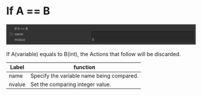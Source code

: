 
# If A == B
![IfEqual](img/IfEqual.jpg)

If A(variable) equals to B(int), the Actions that follow will be discarded.


|  Label |  function  |
| ----   | ---- |
| name | Specify the variable name being compared. |
| nvalue | Set the comparing integer value. |
